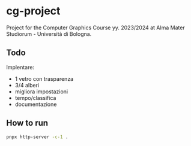# cg-project

Project for the Computer Graphics Course yy. 2023/2024 at Alma Mater Studiorum - Università di Bologna.

## Todo

Implentare:

- 1 vetro con trasparenza
- 3/4 alberi
- migliora impostazioni
- tempo/classifica
- documentazione

## How to run

```bash
pnpx http-server -c-1 .
```
